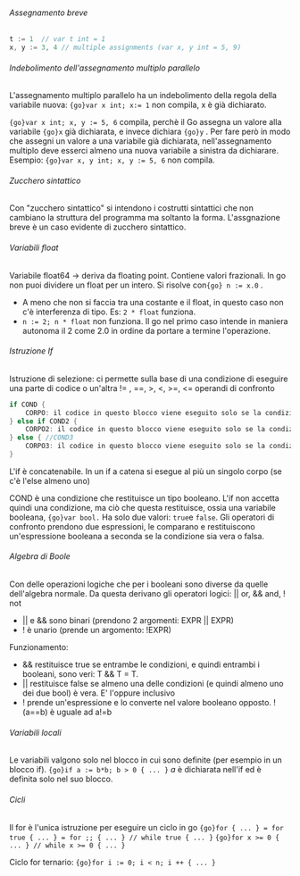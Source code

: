###### Assegnamento breve
```go unwrap title:
t := 1  // var t int = 1
x, y := 3, 4 // multiple assignments (var x, y int = 5, 9)
```

###### Indebolimento dell'assegnamento multiplo parallelo
L'assegnamento multiplo parallelo ha un indebolimento della regola della variabile nuova:
`{go}var x int; x:= 1`  non compila, x è già dichiarato.

`{go}var x int; x, y := 5, 6`  compila, perchè il Go assegna un valore alla variabile `{go}x`  già dichiarata, e invece dichiara `{go}y` . Per fare però in modo che assegni un valore a una variabile già dichiarata, nell'assegnamento multiplo deve esserci almeno una nuova variabile a sinistra da dichiarare. Esempio:
`{go}var x, y int; x, y := 5, 6`  non compila.

###### Zucchero sintattico
Con "zucchero sintattico" si intendono i costrutti sintattici che non cambiano la struttura del programma ma soltanto la forma. L'assgnazione breve è un caso evidente di zucchero sintattico.

###### Variabili float
Variabile float64 -> deriva da floating point. Contiene valori frazionali.
In go non puoi dividere un float per un intero. Si risolve con`{go} n := x.0` . 
- A meno che non si faccia tra una costante e il float, in questo caso non c'è interferenza di tipo. Es: `2 * float`  funziona. 
- `n := 2; n * float` non funziona. Il go nel primo caso intende in maniera autonoma il 2 come 2.0 in ordine da portare a termine l'operazione.

###### Istruzione If
Istruzione di selezione: ci permette sulla base di una condizione di eseguire una parte di codice o un'altra
!= , \==, >, <, >=, <= operandi di confronto
```go unwrap title:
if COND {
	CORPO: il codice in questo blocco viene eseguito solo se la condizione è vera
} else if COND2 {
	CORPO2: il codice in questo blocco viene eseguito solo se la condizione del primo blocco è falsa e se questa è vera
} else { //COND3
	CORPO3: il codice in questo blocco viene eseguito solo se la condizioni dei blocchi precedenti sono false
}
```
L'if è concatenabile. In un if a catena si esegue al più un singolo corpo (se c'è l'else almeno uno)

COND è una condizione che restituisce un tipo booleano. L'if non accetta quindi una condizione, ma ciò che questa restituisce, ossia una variabile booleana, `{go}var bool.` 
Ha solo due valori: `true`e `false`. Gli operatori di confronto prendono due espressioni, le comparano e restituiscono un'espressione booleana a seconda se la condizione sia vera o falsa.

###### Algebra di Boole
Con delle operazioni logiche che per i booleani sono diverse da quelle dell'algebra normale. Da questa derivano gli operatori logici: || or, && and, ! not
- || e && sono binari (prendono 2 argomenti: EXPR || EXPR)
- ! è unario (prende un argomento: !EXPR)

Funzionamento:
- && restituisce true se entrambe le condizioni, e quindi entrambi i booleani, sono veri: T && T = T.
- || restituisce false se almeno una delle condizioni (e quindi almeno uno dei due bool) è vera. E' l'oppure inclusivo
- ! prende un'espressione e lo converte nel valore booleano opposto. !(a\==b) è uguale ad a!=b

###### Variabili locali
Le variabili valgono solo nel blocco in cui sono definite (per esempio in un blocco if). 
`{go}if a := b*b; b > 0 { ... }`  $a$ è dichiarata nell'if ed è definita solo nel suo blocco.

###### Cicli
Il for è l'unica istruzione per eseguire un ciclo in go
`{go}for { ... } = for true { ... } = for ;; { ... } // while true { ... }` 
`{go}for x >= 0 { ... } // while x >= 0 { ... }`

Ciclo for ternario:
`{go}for i := 0; i < n; i ++ { ... }` 